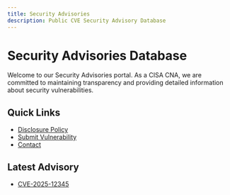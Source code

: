 ```yaml
---
title: Security Advisories
description: Public CVE Security Advisory Database
---
```


# Security Advisories Database

Welcome to our Security Advisories portal. As a CISA CNA, we are committed to maintaining transparency and providing detailed information about security vulnerabilities.

## Quick Links

- [Disclosure Policy](Disclosure%20Policy.md)
- [Submit Vulnerability](google.com)
- [Contact](Contact.md)

## Latest Advisory

* [CVE-2025-12345](./cve/2025/CVE-2025-12345.md)
